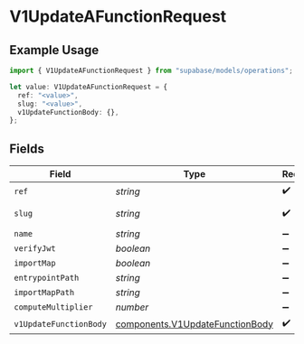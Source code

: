 # V1UpdateAFunctionRequest

## Example Usage

```typescript
import { V1UpdateAFunctionRequest } from "supabase/models/operations";

let value: V1UpdateAFunctionRequest = {
  ref: "<value>",
  slug: "<value>",
  v1UpdateFunctionBody: {},
};
```

## Fields

| Field                                                                              | Type                                                                               | Required                                                                           | Description                                                                        |
| ---------------------------------------------------------------------------------- | ---------------------------------------------------------------------------------- | ---------------------------------------------------------------------------------- | ---------------------------------------------------------------------------------- |
| `ref`                                                                              | *string*                                                                           | :heavy_check_mark:                                                                 | Project ref                                                                        |
| `slug`                                                                             | *string*                                                                           | :heavy_check_mark:                                                                 | Function slug                                                                      |
| `name`                                                                             | *string*                                                                           | :heavy_minus_sign:                                                                 | N/A                                                                                |
| `verifyJwt`                                                                        | *boolean*                                                                          | :heavy_minus_sign:                                                                 | N/A                                                                                |
| `importMap`                                                                        | *boolean*                                                                          | :heavy_minus_sign:                                                                 | N/A                                                                                |
| `entrypointPath`                                                                   | *string*                                                                           | :heavy_minus_sign:                                                                 | N/A                                                                                |
| `importMapPath`                                                                    | *string*                                                                           | :heavy_minus_sign:                                                                 | N/A                                                                                |
| `computeMultiplier`                                                                | *number*                                                                           | :heavy_minus_sign:                                                                 | N/A                                                                                |
| `v1UpdateFunctionBody`                                                             | [components.V1UpdateFunctionBody](../../models/components/v1updatefunctionbody.md) | :heavy_check_mark:                                                                 | N/A                                                                                |